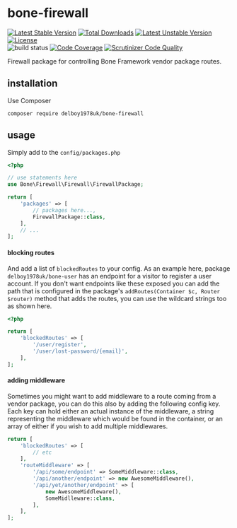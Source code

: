 # bone-firewall
[![Latest Stable Version](https://poser.pugx.org/delboy1978uk/bone-firewall/v/stable)](https://packagist.org/packages/delboy1978uk/bone-firewall) [![Total Downloads](https://poser.pugx.org/delboy1978uk/bone/downloads)](https://packagist.org/packages/delboy1978uk/bone) [![Latest Unstable Version](https://poser.pugx.org/delboy1978uk/bone-firewall/v/unstable)](https://packagist.org/packages/delboy1978uk/bone-firewall) [![License](https://poser.pugx.org/delboy1978uk/bone-firewall/license)](https://packagist.org/packages/delboy1978uk/bone-firewall)<br />
![build status](https://github.com/delboy1978uk/bone-firewall/actions/workflows/master.yml/badge.svg)  [![Code Coverage](https://scrutinizer-ci.com/g/delboy1978uk/bone-firewall/badges/coverage.png?b=master)](https://scrutinizer-ci.com/g/delboy1978uk/bone-firewall/?branch=master) [![Scrutinizer Code Quality](https://scrutinizer-ci.com/g/delboy1978uk/bone-firewall/badges/quality-score.png?b=master)](https://scrutinizer-ci.com/g/delboy1978uk/bone-firewall/?branch=master)<br />

Firewall package for controlling Bone Framework vendor package routes.
## installation
Use Composer
```
composer require delboy1978uk/bone-firewall
```
## usage
Simply add to the `config/packages.php`
```php
<?php

// use statements here
use Bone\Firewall\Firewall\FirewallPackage;

return [
    'packages' => [
        // packages here...,
        FirewallPackage::class,
    ],
    // ...
];
```
#### blocking routes
And add a list of `blockedRoutes` to your config. As an example here, package `delboy1978uk/bone-user` has an endpoint 
for a visitor to register a user account. If you don't want endpoints like these exposed you can add the path that is 
configured in the package's `addRoutes(Container $c, Router $router)` method that adds the routes, you can use the 
wildcard strings too as shown here. 
```php
<?php

return [
    'blockedRoutes' => [
        '/user/register',
        '/user/lost-password/{email}',
    ],
];
```
#### adding middleware
Sometimes you might want to add middleware to a route coming from a vendor package, you can do this also by adding the 
following config key. Each key can hold either an actual instance of the middleware, a string representing the 
middleware which would be found in the container, or an array of either if you wish to add multiple middlewares.
```php
return [
    'blockedRoutes' => [
        // etc
    ],
    'routeMiddleware' => [
        '/api/some/endpoint' => SomeMiddleware::class,
        '/api/another/endpoint' => new AwesomeMiddleware(),
        '/api/yet/another/endpoint' => [
            new AwesomeMiddleware(),
            SomeMidlleware::class,
        ],
    ],
];
```
